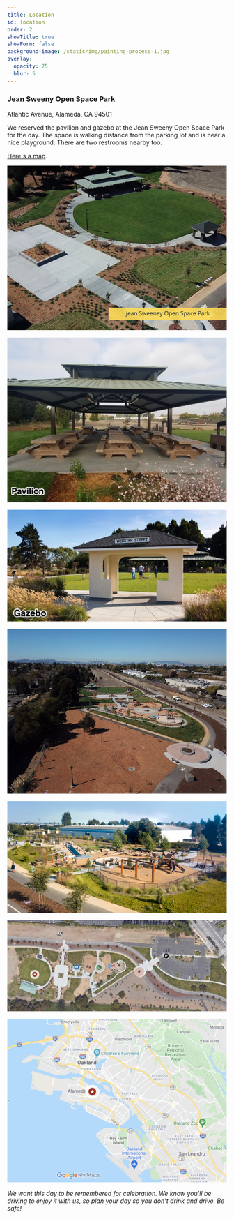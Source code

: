 ```yaml
---
title: Location
id: location
order: 2
showTitle: true
showForm: false
background-image: /static/img/painting-process-1.jpg
overlay:
  opacity: 75
  blur: 5
---
```

### Jean Sweeny Open Space Park

Atlantic Avenue, Alameda, CA 94501

We reserved the pavilion and gazebo at the Jean Sweeny Open Space Park for the day. The space is walking distance from the parking lot and is near a nice playground. There are two restrooms nearby too.

[Here's a map](https://www.google.com/maps/d/edit?mid=1ZA5D5Z1y6qPEWDkj9keCCkz03sdEfNdm&usp=sharing).

![](/static/img/skitch.png)

![](/static/img/3-pavillion.jpeg)

![](/static/img/4-gazebo.jpeg)

![](/static/img/6-view-of-park-and-playground.jpeg)

![](/static/img/playground-1.jpeg)

![](/static/img/screen-shot-2021-10-03-at-1.32.16-pm.png)

![](/static/img/screen-shot-2021-10-03-at-1.21.59-pm.png)

*We want this day to be remembered for celebration. We know you'll be driving to enjoy it with us, so plan your day so you don't drink and drive.  Be safe!*